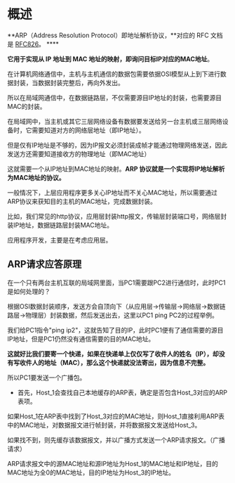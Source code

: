 # 概述



**ARP（Address Resolution Protocol）即地址解析协议，**对应的 RFC 文档是 [RFC826](https://tools.ietf.org/html/rfc826)。 ****

**它用于实现从 IP 地址到 MAC 地址的映射，即询问目标IP对应的MAC地址**。



在计算机网络通信中，主机与主机通信的数据包需要依据OSI模型从上到下进行数据封装，当数据封装完整后，再向外发出。

所以在局域网通信中，在数据链路层，不仅需要源目IP地址的封装，也需要源目MAC的封装。



在局域网中，当主机或其它三层网络设备有数据要发送给另一台主机或三层网络设备时，它需要知道对方的网络层地址（即IP地址）。

但是仅有IP地址是不够的，因为IP报文必须封装成帧才能通过物理网络发送，因此发送方还需要知道接收方的物理地址（即MAC地址）







这就需要一个从IP地址到MAC地址的映射。**ARP 协议就是一个实现将IP地址解析为MAC地址的协议。**

一般情况下，上层应用程序更多关心IP地址而不关心MAC地址，所以需要通过ARP协议来获知目的主机的MAC地址，完成数据封装。

比如，我们常见的http协议，应用层封装http报文，传输层封装端口号，网络层封装IP地址，数据链路层封装MAC地址。

应用程序开发，主要是在考虑应用层。





## ARP请求应答原理

在一个只有两台主机互联的局域网里面，当PC1需要跟PC2进行通信时，此时PC1是如何处理的？

根据OSI数据封装顺序，发送方会自顶向下（从应用层→传输层→网络层→数据链路层→物理层）封装数据，然后发送出去，这里以PC1 ping PC2的过程举例。

我们给PC1指令"ping ip2"，这就告知了目的IP，此时PC1便有了通信需要的源目IP地址，但是PC1仍然没有通信需要的目的MAC地址。



**这就好比我们要寄一个快递，如果在快递单上仅仅写了收件人的姓名（IP），却没有写收件人的地址（MAC），那么这个快递就没法寄出，因为信息不完整。**



所以PC1要发送一个广播包。

- 首先，Host_1会查找自己本地缓存的ARP表，确定是否包含Host_3对应的ARP表项。

如果Host_1在ARP表中找到了Host_3对应的MAC地址，则Host_1直接利用ARP表中的MAC地址，对数据报文进行帧封装，并将数据报文发送给Host_3。

如果找不到，则先缓存该数据报文，并以广播方式发送一个ARP请求报文。（广播请求）

ARP请求报文中的源MAC地址和源IP地址为Host_1的MAC地址和IP地址，目的MAC地址为全0的MAC地址，目的IP地址为Host_3的IP地址。